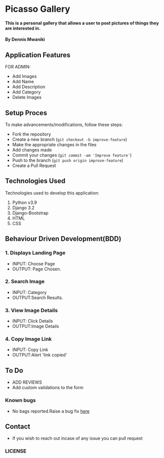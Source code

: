 # Picasso Gallery
#### This is a personal gallery that allows a user to post pictures of things they are interested in.
#### By Dennis Mwaniki


## Application Features
FOR ADMIN:
* Add Images
* Add Name
* Add Description
* Add Category
* Delete Images

## Setup Proces
To make advancements/modifications, follow these steps:

- Fork the repository
- Create a new branch (`git checkout -b improve-feature`)
- Make the appropriate changes in the files
- Add changes made
- Commit your changes (`git commit -am 'Improve feature'`)
- Push to the branch (`git push origin improve-feature`)
- Create a Pull Request 

## Technologies Used
Technologies used to develop this application:

1. Python v3.9
2. Django 3.2
3. Django-Bootstrap
4. HTML 
5. CSS


## Behaviour Driven Development(BDD)
### 1. Displays Landing Page
* INPUT: Choose Page
* OUTPUT: Page Chosen.

### 2. Search Image
* INPUT: Category
* OUTPUT:Search Results. 

### 3. View Image Details
* INPUT: Click Details
* OUTPUT:Image Details

### 4. Copy Image Link
* INPUT: Copy Link
* OUTPUT:Alert 'link copied'


## To Do
* ADD REVIEWS
* Add custom validations to the form

### Known bugs
* No bags reported.Raise a bug fix [here](https://github.com/mwaniki9322/Picasso-gallery.git)

## Contact
* If you wish to reach out incase of any issue you can pull request

### LICENSE
